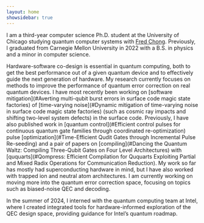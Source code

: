 ```yaml
---
layout: home
showsidebar: true
---
```


I am a third-year computer science Ph.D. student at the University of Chicago studying quantum computer systems with <a href="https://people.cs.uchicago.edu/~ftchong/" target="_blank" rel="noopener noreferrer">Fred Chong</a>. Previously, I graduated from Carnegie Mellon University in 2022 with a B.S. in physics and a minor in computer science. 

Hardware-software co-design is essential in quantum computing, both to get the best performance out of a given quantum device and to effectively guide the next generation of hardware. My research currently focuses on methods to improve the performance of quantum error correction on real quantum devices. I have most recently been working on [software mitigation](#Averting multi-qubit burst errors in surface code magic state factories) of [time-varying noise](#Dynamic mitigation of time-varying noise in surface code magic state factories) (such as cosmic ray impacts and shifting two-level system defects) in the surface code. Previously, I have also published work in [quantum control](#Efficient control pulses for continuous quantum gate families through coordinated re-optimization) pulse [optimization](#Time-Efficient Qudit Gates through Incremental Pulse Re-seeding) and a pair of papers on [compiling](#Dancing the Quantum Waltz: Compiling Three-Qubit Gates on Four Level Architectures) with [ququarts](#Qompress: Efficient Compilation for Ququarts Exploiting Partial and Mixed Radix Operations for Communication Reduction). My work so far has mostly had superconducting hardware in mind, but I have also worked with trapped ion and neutral atom architectures. I am currently working on moving more into the quantum error correction space, focusing on topics such as biased-noise QEC and decoding.

In the summer of 2024, I interned with the quantum computing team at Intel, where I created integrated tools for hardware-informed exploration of the QEC design space, providing guidance for Intel’s quantum roadmap.